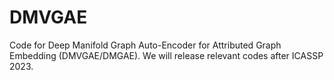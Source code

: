 # DMVGAE
Code for Deep Manifold Graph Auto-Encoder for Attributed Graph Embedding (DMVGAE/DMGAE). We will release relevant codes after ICASSP 2023.
